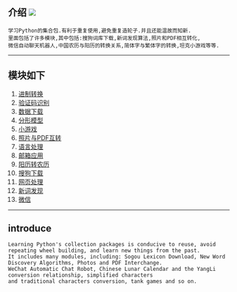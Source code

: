 ## 介绍 ![](https://img.shields.io/badge/Python-3.7-green.svg)

    学习Python的集合包.有利于重复使用,避免重复造轮子.并且还能温故而知新.
    里面包括了许多模块,其中包括:搜狗词库下载,新词发现算法,照片和PDF相互转化,
    微信自动聊天机器人,中国农历与阳历的转换关系,简体字与繁体字的转换,坦克小游戏等等.  

________________________

## 模块如下

1. [进制转换](https://github.com/jtyoui/Jtyoui/tree/master/jtyoui/bs)  
2. [验证码识别](https://github.com/jtyoui/Jtyoui/tree/master/jtyoui/code)  
3. [数据下载](https://github.com/jtyoui/Jtyoui/tree/master/jtyoui/data)  
4. [分形模型](https://github.com/jtyoui/Jtyoui/tree/master/jtyoui/fractal)   
5. [小游戏 ](https://github.com/jtyoui/Jtyoui/tree/master/jtyoui/game)  
6. [照片与PDF互转](https://github.com/jtyoui/Jtyoui/tree/master/jtyoui/imagepdf)   
7. [语言处理 ](https://github.com/jtyoui/Jtyoui/tree/master/jtyoui/language)  
8. [邮箱应用 ](https://github.com/jtyoui/Jtyoui/tree/master/jtyoui/mail)  
9. [阳历转农历](https://github.com/jtyoui/Jtyoui/tree/master/jtyoui/plunar)  
10. [搜狗下载](https://github.com/jtyoui/Jtyoui/tree/master/jtyoui/sogou)    
11. [网页处理](https://github.com/jtyoui/Jtyoui/tree/master/jtyoui/web)   
12. [新词发现](https://github.com/jtyoui/Jtyoui/tree/master/jtyoui/word)   
13. [微信](https://github.com/jtyoui/Jtyoui/tree/master/jtyoui/wx)   

__________________________


## introduce
    Learning Python's collection packages is conducive to reuse, avoid repeating wheel building, and learn new things from the past.
    It includes many modules, including: Sogou Lexicon Download, New Word Discovery Algorithms, Photos and PDF Interchange.
    WeChat Automatic Chat Robot, Chinese Lunar Calendar and the YangLi conversion relationship, simplified characters
    and traditional characters conversion, tank games and so on.
